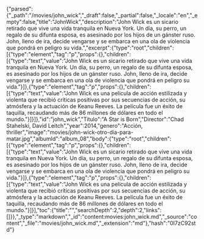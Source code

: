 {"parsed":{"_path":"/movies/john_wick","_draft":false,"_partial":false,"_locale":"en","_empty":false,"title":"JohnWick","description":"John Wick es un sicario retirado que vive una vida tranquila en Nueva York. Un día, su perro, un regalo de su difunta esposa, es asesinado por los hijos de un gánster ruso. John, lleno de ira, decide vengarse y se embarca en una ola de violencia que pondrá en peligro su vida.","excerpt":{"type":"root","children":[{"type":"element","tag":"p","props":{},"children":[{"type":"text","value":"John Wick es un sicario retirado que vive una vida tranquila en Nueva York. Un día, su perro, un regalo de su difunta esposa, es asesinado por los hijos de un gánster ruso. John, lleno de ira, decide vengarse y se embarca en una ola de violencia que pondrá en peligro su vida."}]},{"type":"element","tag":"p","props":{},"children":[{"type":"text","value":"John Wick es una película de acción estilizada y violenta que recibió críticas positivas por sus secuencias de acción, su atmósfera y la actuación de Keanu Reeves. La película fue un éxito de taquilla, recaudando más de 86 millones de dólares en todo el mundo."}]}]},"id":"john_wick","Título":"A Star is Born","Director":"Chad Stahelski, David Leitch","year":2014,"genero":"Acción, thriller","image":"movies/john-wick-otro-dia-para-matar.jpg","albumId":"album_08","body":{"type":"root","children":[{"type":"element","tag":"p","props":{},"children":[{"type":"text","value":"John Wick es un sicario retirado que vive una vida tranquila en Nueva York. Un día, su perro, un regalo de su difunta esposa, es asesinado por los hijos de un gánster ruso. John, lleno de ira, decide vengarse y se embarca en una ola de violencia que pondrá en peligro su vida."}]},{"type":"element","tag":"p","props":{},"children":[{"type":"text","value":"John Wick es una película de acción estilizada y violenta que recibió críticas positivas por sus secuencias de acción, su atmósfera y la actuación de Keanu Reeves. La película fue un éxito de taquilla, recaudando más de 86 millones de dólares en todo el mundo."}]}],"toc":{"title":"","searchDepth":2,"depth":2,"links":[]}},"_type":"markdown","_id":"content:movies:john_wick.md","_source":"content","_file":"movies/john_wick.md","_extension":"md"},"hash":"0I7zC92std"}